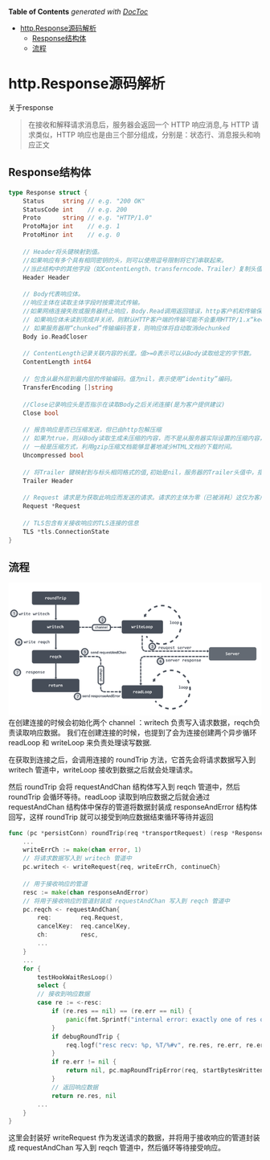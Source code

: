 <!-- START doctoc generated TOC please keep comment here to allow auto update -->
<!-- DON'T EDIT THIS SECTION, INSTEAD RE-RUN doctoc TO UPDATE -->
**Table of Contents**  *generated with [DocToc](https://github.com/thlorenz/doctoc)*

- [http.Response源码解析](#httpresponse%E6%BA%90%E7%A0%81%E8%A7%A3%E6%9E%90)
  - [Response结构体](#response%E7%BB%93%E6%9E%84%E4%BD%93)
  - [流程](#%E6%B5%81%E7%A8%8B)

<!-- END doctoc generated TOC please keep comment here to allow auto update -->

# http.Response源码解析

关于response

> 在接收和解释请求消息后，服务器会返回一个 HTTP 响应消息,与 HTTP 请求类似，HTTP 响应也是由三个部分组成，分别是：状态行、消息报头和响应正文

## Response结构体
```go
type Response struct {
	Status     string // e.g. "200 OK"
	StatusCode int    // e.g. 200
	Proto      string // e.g. "HTTP/1.0"
	ProtoMajor int    // e.g. 1
	ProtoMinor int    // e.g. 0

	// Header将头键映射到值。
	//如果响应有多个具有相同密钥的头，则可以使用逗号限制将它们串联起来。
	//当此结构中的其他字段（如ContentLength、transferncode、Trailer）复制头值时，字段值是权威的。
	Header Header

	// Body代表响应体。
	//响应主体在读取主体字段时按需流式传输。
	//如果网络连接失败或服务器终止响应，Body.Read调用返回错误，http客户机和传输保证Body始终为非nil， 关闭响应体时调用者的责任
	// 如果响应体未读到完成并关闭，则默认HTTP客户端的传输可能不会重用HTTP/1.x“keep alive”TCP连接
	// 如果服务器用“chunked”传输编码答复，则响应体将自动取消dechunked
	Body io.ReadCloser

	// ContentLength记录关联内容的长度。值>=0表示可以从Body读取给定的字节数。
	ContentLength int64

	// 包含从最外层到最内层的传输编码。值为nil，表示使用“identity”编码。
	TransferEncoding []string

	//Close记录响应头是否指示在读取Body之后关闭连接(是为客户提供建议)
	Close bool

	// 报告响应是否已压缩发送，但已由http包解压缩
	// 如果为true，则从Body读取生成未压缩的内容，而不是从服务器实际设置的压缩内容，ContentLength设置为-1，并且从responseHeader中删除“content Length”和“content Encoding”字段
	// 一般是压缩方式，利用gzip压缩文档能够显著地减少HTML文档的下载时间。
	Uncompressed bool

	// 将Trailer 键映射到与标头相同格式的值,初始是nil，服务器的Trailer头值中，指定的每个键对应一个值
	Trailer Header

	// Request 请求是为获取此响应而发送的请求。请求的主体为零（已被消耗）这仅为客户端请求填充
	Request *Request

	// TLS包含有关接收响应的TLS连接的信息
	TLS *tls.ConnectionState
}

```
## 流程
![](.http_response_images/response.png)
在创建连接的时候会初始化两个 channel ：writech 负责写入请求数据，reqch负责读取响应数据。
我们在创建连接的时候，也提到了会为连接创建两个异步循环 readLoop 和 writeLoop 来负责处理读写数据.

在获取到连接之后，会调用连接的 roundTrip 方法，它首先会将请求数据写入到 writech 管道中，writeLoop 接收到数据之后就会处理请求。

然后 roundTrip 会将 requestAndChan 结构体写入到 reqch 管道中，然后 roundTrip 会循环等待。readLoop 读取到响应数据之后就会通过 requestAndChan 结构体中保存的管道将数据封装成 responseAndError 结构体回写，这样 roundTrip 就可以接受到响应数据结束循环等待并返回

```go
func (pc *persistConn) roundTrip(req *transportRequest) (resp *Response, err error) {
    ...
    writeErrCh := make(chan error, 1)
    // 将请求数据写入到 writech 管道中
    pc.writech <- writeRequest{req, writeErrCh, continueCh}

    // 用于接收响应的管道
    resc := make(chan responseAndError)
    // 将用于接收响应的管道封装成 requestAndChan 写入到 reqch 管道中
    pc.reqch <- requestAndChan{
        req:        req.Request,
        cancelKey:  req.cancelKey,
        ch:         resc,
        ...
    }
    ...
    for {
        testHookWaitResLoop()
        select { 
        // 接收到响应数据
        case re := <-resc:
            if (re.res == nil) == (re.err == nil) {
                panic(fmt.Sprintf("internal error: exactly one of res or err should be set; nil=%v", re.res == nil))
            }
            if debugRoundTrip {
                req.logf("resc recv: %p, %T/%#v", re.res, re.err, re.err)
            }
            if re.err != nil {
                return nil, pc.mapRoundTripError(req, startBytesWritten, re.err)
            }
            // 返回响应数据
            return re.res, nil
        ...
    }
}
```
这里会封装好 writeRequest 作为发送请求的数据，并将用于接收响应的管道封装成 requestAndChan 写入到 reqch 管道中，然后循环等待接受响应。